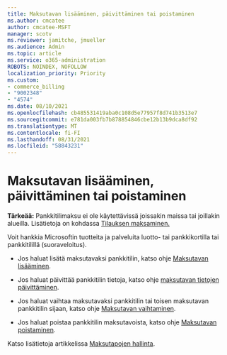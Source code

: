 ```yaml
---
title: Maksutavan lisääminen, päivittäminen tai poistaminen
ms.author: cmcatee
author: cmcatee-MSFT
manager: scotv
ms.reviewer: jamitche, jmueller
ms.audience: Admin
ms.topic: article
ms.service: o365-administration
ROBOTS: NOINDEX, NOFOLLOW
localization_priority: Priority
ms.custom:
- commerce_billing
- "9002348"
- "4574"
ms.date: 08/10/2021
ms.openlocfilehash: cb485531419aba0c108d5e77957f8d741b3513e7
ms.sourcegitcommit: e781da003fb7b878854846cbe12b13b9dca8df92
ms.translationtype: MT
ms.contentlocale: fi-FI
ms.lasthandoff: 08/31/2021
ms.locfileid: "58843231"
---
```

# <a name="add-update-or-remove-payment-method"></a>Maksutavan lisääminen, päivittäminen tai poistaminen

**Tärkeää:** Pankkitilimaksu ei ole käytettävissä joissakin maissa tai joillakin alueilla. Lisätietoja on kohdassa [Tilauksen maksaminen.](https://docs.microsoft.com/microsoft-365/commerce/billing-and-payments/pay-for-your-subscription) 

Voit hankkia Microsoftin tuotteita ja palveluita luotto- tai pankkikortilla tai pankkitilillä (suoraveloitus).

- Jos haluat lisätä maksutavaksi pankkitilin, katso ohje [Maksutavan lisääminen](https://docs.microsoft.com/microsoft-365/commerce/billing-and-payments/manage-payment-methods#add-a-payment-method).

- Jos haluat päivittää pankkitilin tietoja, katso ohje [maksutavan tietojen päivittäminen](https://docs.microsoft.com/microsoft-365/commerce/billing-and-payments/manage-payment-methods#update-payment-method-details).

- Jos haluat vaihtaa maksutavaksi pankkitilin tai toisen maksutavan pankkitilin sijaan, katso ohje [Maksutavan vaihtaminen](https://docs.microsoft.com/microsoft-365/commerce/billing-and-payments/manage-payment-methods#replace-a-payment-method).

- Jos haluat poistaa pankkitilin maksutavoista, katso ohje [Maksutavan poistaminen](https://docs.microsoft.com/microsoft-365/commerce/billing-and-payments/manage-payment-methods#delete-a-payment-method).

Katso lisätietoja artikkelissa [Maksutapojen hallinta](https://docs.microsoft.com/microsoft-365/commerce/billing-and-payments/manage-payment-methods).
